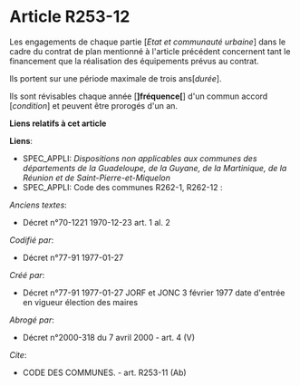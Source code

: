 # Article R253-12

Les engagements de chaque partie [*Etat et communauté urbaine*] dans le cadre du contrat de plan mentionné à l'article
précédent concernent tant le financement que la réalisation des équipements prévus au contrat. 

Ils portent sur une période maximale de trois ans[*durée*]. 

Ils sont révisables chaque année [**]fréquence[**] d'un commun accord [*condition*] et peuvent être prorogés d'un an.

**Liens relatifs à cet article**

**Liens**:

  - SPEC_APPLI: *Dispositions non applicables aux communes des départements de la Guadeloupe, de la Guyane, de la Martinique, de la Réunion et de Saint-Pierre-et-Miquelon*
  - SPEC_APPLI: Code des communes R262-1, R262-12 :

_Anciens textes_:

  - Décret n°70-1221 1970-12-23 art. 1 al. 2

_Codifié par_:

  - Décret n°77-91 1977-01-27

_Créé par_:

  - Décret n°77-91 1977-01-27 JORF et JONC 3 février 1977 date d'entrée en vigueur élection des maires

_Abrogé par_:

  - Décret n°2000-318 du 7 avril 2000 - art. 4 (V)

_Cite_:

  - CODE DES COMMUNES. - art. R253-11 (Ab)
